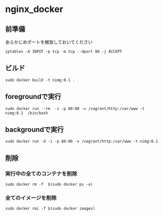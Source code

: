 # nginx_docker

## 前準備
あらかじめポートを解放しておいてください
```
iptables -A INPUT -p tcp -m tcp --dport 80 -j ACCEPT
```

## ビルド
```
sudo docker build -t nimg:0.1 .
```

## foregroundで実行
```
sudo docker run --rm  -i -p 80:80 -v /vagrant/http:/var/www -t nimg:0.1  /bin/bash
```

## backgroundで実行
```
sudo docker run -d -i -p 80:80 -v /vagrant/http:/var/www -t nimg:0.1
```

## 削除
### 実行中の全てのコンテナを削除
```
sudo docker rm -f  $(sudo docker ps -a)
```

### 全てのイメージを削除
```
sudo docker rmi -f $(sudo docker images)
```



